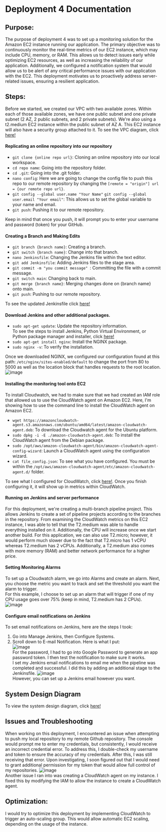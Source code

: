 # Deployment 4 Documentation

## Purpose:
The purpose of deployment 4 was to set up a monitoring solution for the Amazon EC2 instance running our application. The primary objective was to continuously monitor the real-time metrics of our EC2 instance, which may include CPU, memory, or RAM. This allows us to detect issues early while optimizing EC2 resources, as well as increasing the reliability of our application. Additionally, we configured a notification system that would allow us to be alert of any critical performance issues with our application with the EC2. This deployment motivates us to proactively address server-related issues, ensuring a resilient application.

## Steps:
Before we started, we created our VPC with two available zones. Within each of those available zones, we have one public subnet and one private subnet (2 AZ, 2 public subnets, and 2 private subnets). We're also using a t2.medium EC2 instance within the public subnet of AZ A. This EC2 instance will also have a security group attached to it. To see the VPC diagram, click [here!](https://github.com/auzhangLABS/Deployment4/blob/main/images/vpcdiagram.drawio.png)
#### Replicating an online repository into our repository
- `git clone {online repo url}`: Cloning an online repository into our local workspace. <br>
- `cd repo name`: Going into the repository folder. <br>
- `cd .git`: Going into the .git folder. <br>
- `nano config`: Here we are going to change the config file to push this repo to our remote repository by changing the `[remote = "origin"] url = {our remote repo url}`. <br>
- `git config --global user.name "Your Name"` `git config --global user.email "Your email"`: This allows us to set the global variable to your name and email.
- `git push`: Pushing it to our remote repository. <br>

Keep in mind that once you push, it will prompt you to enter your username and password (token) for your GitHub.

#### Creating a Branch and Making Edits
- `git branch {branch name}`: Creating a branch. <br>
- `git switch {branch name}`: Change into that branch. <br>
- `nano Jenkinsfile`: Changing the Jenkins file within the text editor. <br>
- `git add Jenkinsfile`: Adding Jenkins files to the stage area. <br>
- `git commit -m "you commit message" `: Committing the file with a commit message. <br>
- `git switch main`: Changing back to main. <br>
- `git merge {branch name}`: Merging changes done on {branch name} onto main. <br>
- `git push`: Pushing to our remote repository. <br>

To see the updated Jenkinsfile click [here!](https://github.com/auzhangLABS/Deployment4/blob/main/Jenkinsfile)

#### Download Jenkins and other additional packages.
- `sudo apt-get update`: Update the repository information. <br>
To see the steps to install Jenkins, Python Virtual Environment, or Python package manager and installer, click [here!](https://github.com/auzhangLABS/c4_deployment3) <br>
- `sudo apt-get install nginx`: Install the NGINX package. <br>
- `sudo nginx -v`: To verify the installation. <br>

Once we downloaded NGINX, we configured our configuration found at this path: `/etc/nginx/sites-enabled/default` to change the port from 80 to 5000 as well as the location block that handles requests to the root location. <br>
![image](https://github.com/auzhangLABS/Deployment4/assets/138344000/c5e78eae-ecf8-43c1-96b1-e86acbc4c746) <br>

#### Installing the monitoring tool onto EC2
To install Cloudwatch, we had to make sure that we had created an IAM role that allowed us to use the CloudWatch agent on Amazon EC2. Here, I'm showing how to use the command line to install the CloudWatch agent on Amazon EC2.
- `wget https://amazoncloudwatch-agent.s3.amazonaws.com/ubuntu/amd64/latest/amazon-cloudwatch-agent.deb`: To download the Cloudwatch agent for the Ubuntu platform. <br>
- `sudo dpkg -i -E ./amazon-cloudwatch-agent.deb`: To install the CloudWatch agent from the Debian package. <br>
- `sudo /opt/aws/amazon-cloudwatch-agent/bin/amazon-cloudwatch-agent-config-wizard`: Launch a CloudWatch agent using the configuration wizard. <br>
- `cat file_config.json`: To see what you have configured. You must be within the `/opt/aws/amazon-cloudwatch-agent/etc/amazon-cloudwatch-agent.d/` folder. <br>

To see what I configured for CloudWatch, click [here!](https://github.com/auzhangLABS/Deployment4/blob/main/file_config.json). Once you finish configuring it, it will show up in metrics within CloudWatch.

#### Running on Jenkins and server performance
For this deployment, we're creating a multi-branch pipeline project. This allows Jenkins to create a set of pipeline projects according to the branches in the repository. From examining the CloudWatch metrics on this EC2 instance, I was able to tell that the T2.medium was able to handle everything installed on it. Additionally, the CPU will increase once we start another build. For this application, we can also use T2.micro; however, it would perform much slower due to the fact that T2.micro has 1 vCPU whereas T2.medium has 2 vCPUs. Additionally, a T2.medium also comes with more memory (RAM) and better network performance for a higher price.

#### Setting Monitoring Alarms
To set up a Cloudwatch alarm, we go into Alarms and create an alarm. Next, you choose the metric you want to track and set the threshold you want the alarm to trigger. <br>
For this example, I choose to set up an alarm that will trigger if one of my CPU usage goes over 75% (keep in mind, T2.medium has 2 CPUs). <br>
![image](https://github.com/auzhangLABS/Deployment4/assets/138344000/09cd2346-8134-4b3c-ba49-2b2e30a593b2)

#### Configure email notifications on Jenkins
To set email notifications on Jenkins, here are the steps I took:
1) Go into Manage Jenkins, then Configure Systems. <br>
2) Scroll down to E-mail Notification. Here is what I put: <br>
![image](https://github.com/auzhangLABS/Deployment4/assets/138344000/ed64328d-ffbb-415a-ad2c-60f9ad637e36) <br>
For the password, I had to go into Google Password to generate an app password token. I then test the notification to make sure it works. <br>
I set my Jenkins email notifications to email me when the pipeline was completed and successful. I did this by adding an additional stage to the Jenkinsfile.
![image](https://github.com/auzhangLABS/Deployment4/assets/138344000/608743a1-aec8-4e5b-836a-a9bb73083ecd) <br>
However, you can set up a Jenkins email however you want.


## System Design Diagram
To view the system design diagram, click [here!](https://github.com/auzhangLABS/Deployment4/blob/main/images/d4.drawio.png)

## Issues and Troubleshooting
When working on this deployment, I encountered an issue when attempting to push my local repository to my remote Github repository. The console would prompt me to enter my credentials, but consistently, I would receive an incorrect credential error. To address this, I double-check my username and token to ensure the accuracy of my credentials. After this, I was still receiving that error. Upon investigating, I soon figured out that I would need
to grant additional permission for my token that would allow full control of my repositories.
![image](https://github.com/auzhangLABS/Deployment4/assets/138344000/d8acc41c-d950-4f5a-8eb1-fc9abca37b0c) <br>
Another issue I ran into was creating a CloudWatch agent on my instance. I fixed this by modifying the IAM to allow the instance to create a CloudWatch agent.


## Optimization:
I would try to optimize this deployment by implementing CloudWatch to trigger an auto-scaling group. This would allow automatic EC2 scaling, depending on the usage of the instance.


























